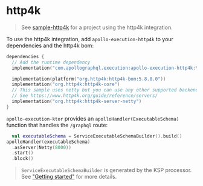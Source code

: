 # http4k

> See [sample-http4k](https://github.com/apollographql/apollo-kotlin-execution/tree/main/sample-http4k) for a project using the http4k integration.

To use the http4k integration, add `apollo-execution-http4k` to your dependencies and the http4k bom:

```kotlin
dependencies {
  // Add the runtime dependency
  implementation("com.apollographql.execution:apollo-execution-http4k:%latest_version%")

  implementation(platform("org.http4k:http4k-bom:5.8.0.0"))
  implementation("org.http4k:http4k-core")
  // This sample uses netty but you can use any other supported backend
  // See https://www.http4k.org/guide/reference/servers/
  implementation("org.http4k:http4k-server-netty")
}
```

`apollo-execution-ktor` provides an `apolloHandler(ExecutableSchema)` function that handles the `/graphql` route:

```kotlin
  val executableSchema = ServiceExecutableSchemaBuilder().build()
apolloHandler(executableSchema)
  .asServer(Netty(8000))
  .start()
  .block()
```

> `ServiceExecutableSchemaBuilder` is generated by the KSP processor. See ["Getting started"](getting-started.md) for more details.
